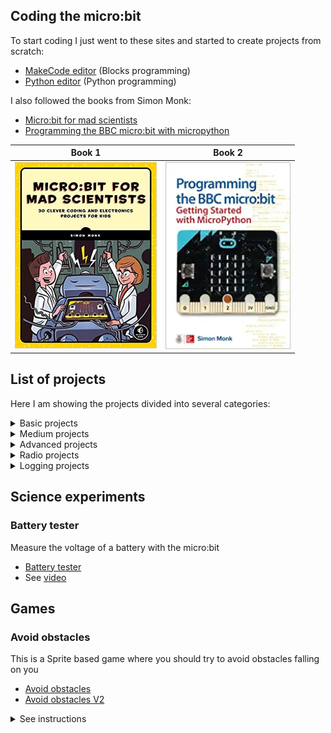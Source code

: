 ## Coding the micro:bit

To start coding I just went to these sites and started to create projects from scratch:

- [MakeCode editor](https://makecode.microbit.org/) (Blocks programming)
- [Python editor](https://python.microbit.org/v/3) (Python programming)

I also followed the books from Simon Monk:

- [Micro:bit for mad scientists](https://www.amazon.com/Micro-bit-Scientists-Simon-Monk/dp/1593279744)
- [Programming the BBC micro:bit with micropython](https://www.amazon.com/Programming-BBC-micro-Getting-MicroPython/dp/1260117588)




| Book 1 | Book 2 |
|--------|--------|
| <img src="./images/microbit_for_mad_scientists.png" width="227"/> | <img src="./images/programming the BBC microbit with micropython.png" width="200" /> |


## List of projects

Here I am showing the projects divided into several categories:

<details>
<summary>Basic projects</summary>

- [Flashing Heart](https://makecode.microbit.org/_Rfa0Mo6tpRKM)
- [Name tag](https://makecode.microbit.org/_aD2XhCa2g874)
- [Name tag Accelerated](https://makecode.microbit.org/_fqebfqVVxgw0)
- [Similey Buttons](https://makecode.microbit.org/_EC5YWPh89PoU)
- [Dice](https://makecode.microbit.org/_1d5KmygbwcXW)
- [Dice with dots](https://makecode.microbit.org/_LMTJryDCdCy7)
- [Love Meter (Hold P0 + GND)](https://makecode.microbit.org/_i7A8puV2r5h6)
- [Sleepy Pet Hamster](https://makecode.microbit.org/_Uj7401Hsf5fF)
- [Countdown 3, 2, 1... GO!](https://makecode.microbit.org/_h9XP3k4Dw92Y)
- [Clap Lights](https://makecode.microbit.org/_gqTEYaeL7i0b)
- [Clap Lights Animated](https://makecode.microbit.org/_F43D3j68F8Yj)
- [7 seconds](https://makecode.microbit.org/_UfkC2pDKmV8e)
- [Light Sensor](https://makecode.microbit.org/_FaK50yMwDhMK)
- [Light Sensor V2](https://makecode.microbit.org/_P0oARWLjdbuq)
- [Light Sensor V3](https://makecode.microbit.org/_F7LcA529i7x6)
- [Vu-meter](https://makecode.microbit.org/_Pge35MgqU0WJ)
- [Turtle - Logo Extension](https://makecode.microbit.org/_YihTzo31dftA)

</details>

<details>
<summary>Medium projects</summary>

- [Blow Away](https://makecode.microbit.org/_fEti5XKU59yi)
- [Compass](https://makecode.microbit.org/_bq8Mf9Rs1CXL)
- [Level](https://makecode.microbit.org/_caLhhC2fvfXm)
- [Level V2](https://makecode.microbit.org/_76xK944qTg3K)
- [Servos](https://makecode.microbit.org/_18P7Ecehf5Rm)

</details>

<details>
<summary>Advanced projects</summary>

- [Chess clock](https://makecode.microbit.org/_5Lz94WFpqdz3)
- [Building height measurement](https://makecode.microbit.org/_07yE0XTHHhqp)
</details>

<details>
<summary>Radio projects</summary>

- [Morse chat](https://makecode.microbit.org/_cFbP2dERpJYc)
- [Hot or Cold - Seeker](https://makecode.microbit.org/_PJfRfiUUFJYg)
- [Hot or Cold - Beacon](https://makecode.microbit.org/_Ucm9PF3sHM62)
</details>


<details>
<summary>Logging projects</summary>

>See data logging with  the micro:bit [user guide](https://microbit.org/get-started/user-guide/data-logging/)

- [Logging data (Temp & Light)](https://makecode.microbit.org/_YETE6PcwwAUF)

</details>

## Science experiments

### Battery tester
Measure the voltage of a battery with the micro:bit
- [Battery tester](https://makecode.microbit.org/_Kx8HoD38XL2e)
- See [video](https://www.youtube.com/watch?v=gdlc34nhjK4)

## Games

### Avoid obstacles

This is a Sprite based game where you should try to avoid obstacles falling on you
- [Avoid obstacles](https://makecode.microbit.org/_UDwDv5ctk0jq)
- [Avoid obstacles V2](https://makecode.microbit.org/_2MK646EDWhEr)

<details>
<summary>See instructions</summary>

<img src="./images/sprite_games.png" width="800"/>
</details>

<br/>

